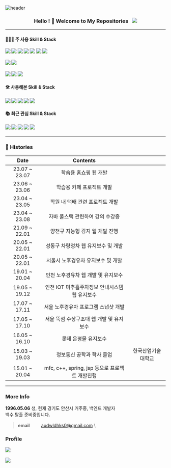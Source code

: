 ![header](https://capsule-render.vercel.app/api?type=waving&color=0:66d9e8,100:eebefa&height=350&section=header&text=jiwan's%20GitHub&animation=twinkling&fontSize=50&fontColor=ffffff&fontAlignY=41&desc=Web%20Back%20End%20Developer&rotate=0)

<h3 align="center">
Hello ! 👋 Welcome to My Repositories &nbsp; <img src="https://hits.seeyoufarm.com/api/count/incr/badge.svg?url=https%3A%2F%2Fgithub.com%2Fsteven-yn&count_bg=%2379C83D&title_bg=%23555555&icon=&icon_color=%23E7E7E7&title=hits&edge_flat=false"/>
</h3>

---

#### 👩🏻‍💻 주 사용 Skill & Stack

<h4>
<img src="https://img.shields.io/badge/java-007396?style=for-the-badge&logo=java&logoColor=white">
<img src="https://img.shields.io/badge/javascript-F7DF1E?style=for-the-badge&logo=javascript&logoColor=black">
<img src="https://img.shields.io/badge/spring-6DB33F?style=for-the-badge&logo=spring&logoColor=white">
<img src="https://img.shields.io/badge/springboot-6DB33F?style=for-the-badge&logo=springboot&logoColor=white">
<img src="https://img.shields.io/badge/react-61DAFB?style=for-the-badge&logo=react&logoColor=000"/>
<img src="https://img.shields.io/badge/C++-00599C?style=for-the-badge&logo=c++&logoColor=white">
<img src="https://img.shields.io/badge/MFC-E21A2C?style=for-the-badge&logo=mfc&logoColor=white">
  <br><br>
<img src="https://img.shields.io/badge/oracle-F80000?style=for-the-badge&logo=oracle&logoColor=white">
<img src="https://img.shields.io/badge/mariaDB-003545?style=for-the-badge&logo=mariaDB&logoColor=white"><br><br>

<img src="https://img.shields.io/badge/github-181717?style=for-the-badge&logo=github&logoColor=white">
<img src="https://img.shields.io/badge/apache tomcat-F8DC75?style=for-the-badge&logo=apachetomcat&logoColor=white">
<img src="https://img.shields.io/badge/gradle-02303A?style=for-the-badge&logo=gradle&logoColor=white">
</h4>

#### 🛠 사용해본 Skill & Stack
<h4>
  <img src="https://img.shields.io/badge/MongoDB-47A248?style=for-the-badge&logo=MongoDB&logoColor=fff"/>
  <img src="https://img.shields.io/badge/PostgreSQL-4169E1?style=for-the-badge&logo=PostgreSQL&logoColor=fff">
  <img src="https://img.shields.io/badge/redux-764ABC?style=for-the-badge&logo=redux&logoColor=fff"/>
  <img src="https://img.shields.io/badge/aws_ec2-FF9900?style=for-the-badge&logo=awsamplify&logoColor=fff"/>
  <img src="https://img.shields.io/badge/node.js-74b816?style=for-the-badge&logo=node.js&logoColor=fff"/>
</h4>
 
#### 📚 최근 관심 Skill & Stack
<h4>
<img src="https://img.shields.io/badge/Rust-000000?style=for-the-badge&logo=Rust&logoColor=fff" />
<img src="https://img.shields.io/badge/node.js-74b816?style=for-the-badge&logo=node.js&logoColor=fff"/>
<img src="https://img.shields.io/badge/NestJS-E0234E?style=for-the-badge&logo=NestJS&logoColor=fff"/>
<img src="https://img.shields.io/badge/express-000000?style=for-the-badge&logo=express&logoColor=fff"/> 
<img src="https://img.shields.io/badge/-C%23-4169E1?style=for-the-badge&logo=Csharp&style=flat&logoColor=fff"">

</h4>

---
### 🎥 Histories
<div align="center">
  
| Date | Contents | |
|:---:|:---:|:---:|
| 23.07 ~ 23.07 | 학습용 홈쇼핑 웹 개발
| 23.06 ~ 23.06 | 학습용 카페 프로젝트 개발
| 23.04 ~ 23.05 | 학원 내 택배 관련 프로젝트 개발
| 23.04 ~ 23.08 | 자바 풀스택 관련하여 강의 수강중
| 21.09 ~ 22.01 | 양천구 지능형 감지 웹 개발 진행
| 20.05 ~ 22.01 | 성동구 차량정차 웹 유지보수 및 개발
| 20.05 ~ 22.01 | 서울시 노후경유차 유지보수 및 개발
| 19.01 ~ 20.04	| 인천 노후경유차 웹 개발 및 유지보수
| 19.05 ~ 19.12 | 인천 IOT 미추홀주차정보 안내시스템 웹 유지보수
| 17.07 ~ 17.11 | 서울 노후경유차 프로그램 스냅샷 개발
| 17.05 ~ 17.10 | 서울 뚝섬 수상구조대 웹 개발 및 유지보수
| 16.05 ~ 16.10 | 롯데 은평몰 유지보수
| 15.03 ~ 19.03 | 정보통신 공학과 학사 졸업 | 한국산업기술대학교 |
| 15.01 ~ 20.04 | mfc, c++, spring, jsp 등으로 프로젝트 개발진행 
  
</div>

---
### More Info 

**1996.05.06** 생, 현재 경기도 안산시 거주중, 백엔드 개발자 \
백수 탈출 준비중입니다.

> **email** 　　 audwldhks0@gmail.com \


<!-- [![Solved.ac Profile](http://mazassumnida.wtf/api/v2/generate_badge?boj=dus1009)](https://solved.ac/dus1009/) -->
<!--
[![Top Langs](https://github-readme-stats.vercel.app/api/top-langs/?username=ji0506&hide=jupyternotebook,java&layout=compact)](https://github.com/anuraghazra/github-readme-stats)
-->
### Profile
<img src="https://github-readme-stats.vercel.app/api/top-langs/?username=ji0506&layout=compact"><br><br>
<img src="https://github-readme-stats.vercel.app/api?username=ji0506&show_icons=true">

